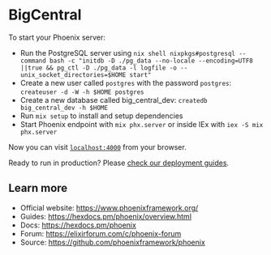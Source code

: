 # BigCentral

To start your Phoenix server:

  * Run the PostgreSQL server using `nix shell nixpkgs#postgresql --command bash -c "initdb -D ./pg_data --no-locale --encoding=UTF8 ||true && pg_ctl -D ./pg_data -l logfile -o --unix_socket_directories=$HOME start"`
  * Create a new user called `postgres` with the password `postgres`: `createuser -d -W -h $HOME postgres`
  * Create a new database called big_central_dev: `createdb big_central_dev -h $HOME`
  * Run `mix setup` to install and setup dependencies
  * Start Phoenix endpoint with `mix phx.server` or inside IEx with `iex -S mix phx.server`

Now you can visit [`localhost:4000`](http://localhost:4000) from your browser.

Ready to run in production? Please [check our deployment guides](https://hexdocs.pm/phoenix/deployment.html).

## Learn more

  * Official website: https://www.phoenixframework.org/
  * Guides: https://hexdocs.pm/phoenix/overview.html
  * Docs: https://hexdocs.pm/phoenix
  * Forum: https://elixirforum.com/c/phoenix-forum
  * Source: https://github.com/phoenixframework/phoenix

